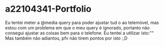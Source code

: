 # a22104341-Portfolio

Eu tentei meter a @media query para poder ajustar tud o ao telemóvel, mas estou com um problema em que o meu query é ignorado, portanto não consegui ajustar as coisas bem para o telefone.
Eu tentei a utilizar isto:"<meta name="viewport" content="width=device-width, initial-scale=1.0">" Mas também não adiantou, pfv não tirem pontos por isto :,D